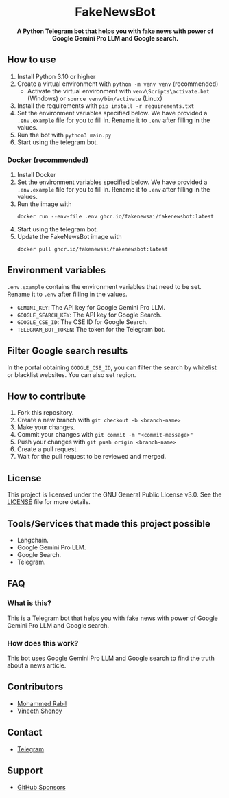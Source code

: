 <div align="center">

  # FakeNewsBot
  
  **A Python Telegram bot that helps you with fake news with power of Google Gemini Pro LLM and Google search.**

</div>

## How to use

1. Install Python 3.10 or higher
2. Create a virtual environment with `python -m venv venv` (recommended)
   - Activate the virtual environment with `venv\Scripts\activate.bat` (Windows) or `source venv/bin/activate` (Linux)
3. Install the requirements with `pip install -r requirements.txt`
4. Set the environment variables specified below. We have provided a `.env.example` file for you to fill in. Rename it to `.env` after filling in the values.
5. Run the bot with `python3 main.py`
6. Start using the telegram bot.

### Docker (recommended)

1. Install Docker
2. Set the environment variables specified below. We have provided a `.env.example` file for you to fill in. Rename it to `.env` after filling in the values.
3. Run the image with 
   ```shell
   docker run --env-file .env ghcr.io/fakenewsai/fakenewsbot:latest
   ```
4. Start using the telegram bot.
5. Update the FakeNewsBot image with
   ```shell
   docker pull ghcr.io/fakenewsai/fakenewsbot:latest
   ```

## Environment variables

`.env.example` contains the environment variables that need to be set. Rename it to `.env` after filling in the values.

- `GEMINI_KEY`: The API key for Google Gemini Pro LLM.
- `GOOGLE_SEARCH_KEY`: The API key for Google Search.
- `GOOGLE_CSE_ID`: The CSE ID for Google Search.
- `TELEGRAM_BOT_TOKEN`: The token for the Telegram bot.


## Filter Google search results

In the portal obtaining `GOOGLE_CSE_ID`, you can filter the search by whitelist or blacklist websites. You can also set region.

## How to contribute

1. Fork this repository.
2. Create a new branch with `git checkout -b <branch-name>`
3. Make your changes.
4. Commit your changes with `git commit -m "<commit-message>"`
5. Push your changes with `git push origin <branch-name>`
6. Create a pull request.
7. Wait for the pull request to be reviewed and merged.


## License

This project is licensed under the GNU General Public License v3.0. See the [LICENSE](LICENSE) file for more details.

## Tools/Services that made this project possible

- Langchain.
- Google Gemini Pro LLM.
- Google Search.
- Telegram.

## FAQ

### What is this?

This is a Telegram bot that helps you with fake news with power of Google Gemini Pro LLM and Google search.

### How does this work?

This bot uses Google Gemini Pro LLM and Google search to find the truth about a news article.

## Contributors

- [Mohammed Rabil](https://github.com/rabilrbl)
- [Vineeth Shenoy](https://github.com/Vineeth-03-Shenoy)

## Contact

- [Telegram](https://t.me/rabilrbl)

## Support

- [GitHub Sponsors](https://github.com/sponsors/rabilrbl)
